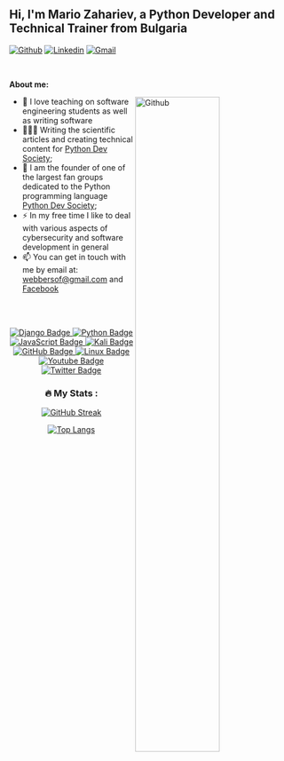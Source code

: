## Hi, I'm Mario Zahariev, a Python Developer and Technical Trainer from Bulgaria

<!-- Your badges
You can use the website to generate badges: https://shields.io/
-->

[![Github](https://img.shields.io/badge/-Github-000?style=flat&logo=Github&logoColor=white)](https://github.com/zahariev-webbersof)
[![Linkedin](https://img.shields.io/badge/-LinkedIn-blue?style=flat&logo=Linkedin&logoColor=white)](https://www.linkedin.com/in/mario-zahariev-753a7b202/)
[![Gmail](https://img.shields.io/badge/-Gmail-c14438?style=flat&logo=Gmail&logoColor=white)](mailto:webbersof@gmail.com)

&nbsp;

<!-- Talking about you -->
**About me:**

<!-- Any image aligned to the right. Beware the width -->
<img width="55%" align="right" alt="Github" src="https://raw.githubusercontent.com/onimur/.github/master/.resources/git-header.svg" />

- :telescope: I love teaching on software engineering students as well as writing software 
- 👨🏽‍💻 Writing the scientific articles and creating technical content for [Python Dev Society](https://www.facebook.com/PythonDevSociety);
- 🌱 I am the founder of one of the largest fan groups dedicated to the Python programming language [Python Dev Society](https://www.facebook.com/PythonDevSociety); 
- :zap: In my free time I like to deal with various aspects of cybersecurity and software development in general
- 📫 You can get in touch with me by email at: webbersof@gmail.com and [Facebook](https://www.facebook.com/mario.zahariev.9)

<br/><br/>

<div id="badges" align="center">
  <a href="your-django-URL">
    <img src="https://img.shields.io/badge/django-%23092E20.svg?style=for-the-badge&logo=django&logoColor=white" alt="Django Badge"/>
  </a>
  
  <a href="your-python-URL">
    <img src="https://img.shields.io/badge/python-3670A0?style=for-the-badge&logo=python&logoColor=ffdd54" alt="Python Badge"/>
  </a>
  
  <a href="your-javascript-URL">
    <img src="https://img.shields.io/badge/javascript-%23323330.svg?style=for-the-badge&logo=javascript&logoColor=%23F7DF1E" alt="JavaScript Badge"/>
  </a>
  
  <a href="your-kali-URL">
    <img src="https://img.shields.io/badge/Kali-268BEE?style=for-the-badge&logo=kalilinux&logoColor=white" alt="Kali Badge"/>
  </a>
  
  <a href="your-github-URL">
    <img src="https://img.shields.io/badge/github-%23121011.svg?style=for-the-badge&logo=github&logoColor=white" alt="GitHub Badge"/>
  </a>
  
   <a href="your-linux-URL">
    <img src="https://img.shields.io/badge/Linux-FCC624?style=for-the-badge&logo=linux&logoColor=black" alt="Linux Badge"/>
  </a>
  
  <a href="your-youtube-URL">
    <img src="https://img.shields.io/badge/YouTube-red?style=for-the-badge&logo=youtube&logoColor=white" alt="Youtube Badge"/>
  </a>
  
  <a href="your-twitter-URL">
    <img src="https://img.shields.io/badge/Twitter-blue?style=for-the-badge&logo=twitter&logoColor=white" alt="Twitter Badge"/>
  </a>
  
  

### :fire: My Stats :
[![GitHub Streak](http://github-readme-streak-stats.herokuapp.com?user=zahariev-webbersof&theme=dark&background=000000)](https://git.io/streak-stats)

[![Top Langs](https://github-readme-stats.vercel.app/api/top-langs/?username=zahariev-webbersof&layout=compact&theme=vision-friendly-dark)](https://github.com/anuraghazra/github-readme-stats)
